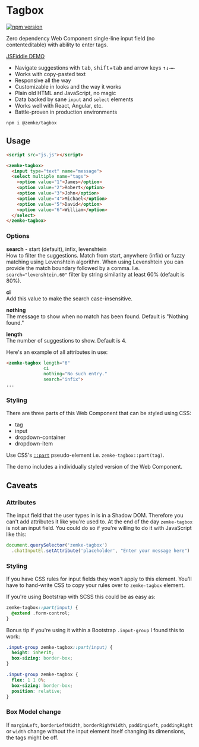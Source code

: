 # Tagbox

[![npm version](https://badge.fury.io/js/@zemke%2Ftagbox.svg)](https://www.npmjs.com/package/@zemke/tagbox)

Zero dependency Web Component single-line input field (no contenteditable) with ability to enter tags. 

[JSFiddle DEMO](https://jsfiddle.net/Zemke/cL7ws265/)

* Navigate suggestions with <kbd>tab</kbd>, <kbd>shift</kbd>+<kbd>tab</kbd> and arrow keys <kbd>↑</kbd><kbd>↓</kbd><kbd>→</kbd><kbd>←</kbd>
* Works with copy-pasted text
* Responsive all the way
* Customizable in looks and the way it works
* Plain old HTML and JavaScript, no magic
* Data backed by sane `input` and `select` elements
* Works well with React, Angular, etc.
* Battle-proven in production environments

```
npm i @zemke/tagbox
```

## Usage

```html
<script src="js.js"></script>

<zemke-tagbox>
  <input type="text" name="message">
  <select multiple name="tags">
    <option value="1">James</option>
    <option value="2">Robert</option>
    <option value="3">John</option>
    <option value="4">Michael</option>
    <option value="5">David</option>
    <option value="6">William</option>
  </select>
</zemke-tagbox>
```

### Options

**search** - start (default), infix, levenshtein \
How to filter the suggestions.
Match from start, anywhere (infix) or fuzzy matching using Levenshtein algorithm.
When using Levenshtein you can provide the match boundary followed by a comma.
I.e. `search="levenshtein,60"` filter by string similarity at least 60% (default is 80%).

**ci** \
Add this value to make the search case-insensitive.

**nothing** \
The message to show when no match has been found. Default is "Nothing found."

**length** \
The number of suggestions to show. Default is 4.

Here's an example of all attributes in use:

```html
<zemke-tagbox length="6"
              ci
              nothing="No such entry."
              search="infix">
...
```

### Styling

There are three parts of this Web Component that can be styled using CSS:

* tag
* input
* dropdown-container
* dropdown-item

Use CSS's
[`::part`](https://developer.mozilla.org/en-US/docs/Web/CSS/::part)
pseudo-element i.e. `zemke-tagbox::part(tag)`.

The demo includes a individually styled version of the Web Component.

## Caveats

### Attributes

The input field that the user types in is in a Shadow DOM.
Therefore you can't add attributes it like you're used to.
At the end of the day `zemke-tagbox` is not an input field.
You could do so if you're willing to do it with JavaScript like this:

```js
document.querySelector('zemke-tagbox')
  .chatInputEl.setAttribute('placeholder', "Enter your message here")
```

### Styling

If you have CSS rules for input fields they won't apply to this element.
You'll have to hand-write CSS to copy your rules over to `zemke-tagbox` element.

If you're using Bootstrap with SCSS this could be as easy as:

```css
zemke-tagbox::part(input) {
  @extend .form-control;
}       
```

Bonus tip if you're using it within a Bootstrap `.input-group` I found this to work:

```css
.input-group zemke-tagbox::part(input) {
  height: inherit;
  box-sizing: border-box;
}

.input-group zemke-tagbox {
  flex: 1 1 0%;
  box-sizing: border-box;
  position: relative;
}
```

### Box Model change

If
`marginLeft`, `borderLeftWidth`, `borderRightWidth`, `paddingLeft`, `paddingRight` or `width`
change without the input element itself changing its dimensions, the tags might be off.

